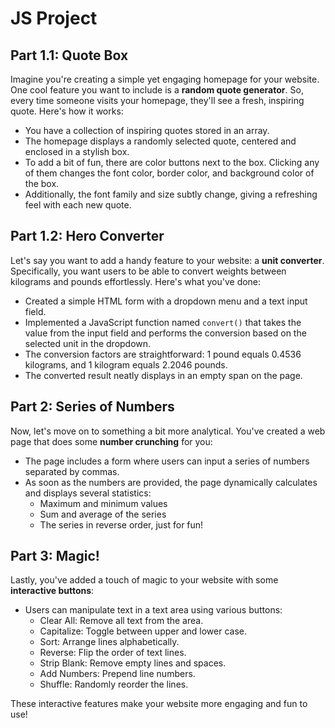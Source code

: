 # JS Project

## Part 1.1: Quote Box
Imagine you're creating a simple yet engaging homepage for your website. One cool feature you want to include is a **random quote generator**. So, every time someone visits your homepage, they'll see a fresh, inspiring quote. Here's how it works:
- You have a collection of inspiring quotes stored in an array.
- The homepage displays a randomly selected quote, centered and enclosed in a stylish box.
- To add a bit of fun, there are color buttons next to the box. Clicking any of them changes the font color, border color, and background color of the box.
- Additionally, the font family and size subtly change, giving a refreshing feel with each new quote.

## Part 1.2: Hero Converter
Let's say you want to add a handy feature to your website: a **unit converter**. Specifically, you want users to be able to convert weights between kilograms and pounds effortlessly. Here's what you've done:
- Created a simple HTML form with a dropdown menu and a text input field.
- Implemented a JavaScript function named `convert()` that takes the value from the input field and performs the conversion based on the selected unit in the dropdown.
- The conversion factors are straightforward: 1 pound equals 0.4536 kilograms, and 1 kilogram equals 2.2046 pounds.
- The converted result neatly displays in an empty span on the page.

## Part 2: Series of Numbers
Now, let's move on to something a bit more analytical. You've created a web page that does some **number crunching** for you:
- The page includes a form where users can input a series of numbers separated by commas.
- As soon as the numbers are provided, the page dynamically calculates and displays several statistics:
  - Maximum and minimum values
  - Sum and average of the series
  - The series in reverse order, just for fun!

## Part 3: Magic!
Lastly, you've added a touch of magic to your website with some **interactive buttons**:
- Users can manipulate text in a text area using various buttons:
  - Clear All: Remove all text from the area.
  - Capitalize: Toggle between upper and lower case.
  - Sort: Arrange lines alphabetically.
  - Reverse: Flip the order of text lines.
  - Strip Blank: Remove empty lines and spaces.
  - Add Numbers: Prepend line numbers.
  - Shuffle: Randomly reorder the lines.

These interactive features make your website more engaging and fun to use!
